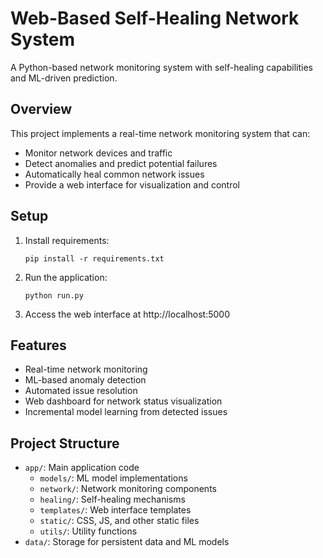 # Web-Based Self-Healing Network System

A Python-based network monitoring system with self-healing capabilities and ML-driven prediction.

## Overview

This project implements a real-time network monitoring system that can:

- Monitor network devices and traffic
- Detect anomalies and predict potential failures
- Automatically heal common network issues
- Provide a web interface for visualization and control

## Setup

1. Install requirements:

   ```
   pip install -r requirements.txt
   ```

2. Run the application:

   ```
   python run.py
   ```

3. Access the web interface at http://localhost:5000

## Features

- Real-time network monitoring
- ML-based anomaly detection
- Automated issue resolution
- Web dashboard for network status visualization
- Incremental model learning from detected issues

## Project Structure

- `app/`: Main application code
  - `models/`: ML model implementations
  - `network/`: Network monitoring components
  - `healing/`: Self-healing mechanisms
  - `templates/`: Web interface templates
  - `static/`: CSS, JS, and other static files
  - `utils/`: Utility functions
- `data/`: Storage for persistent data and ML models
